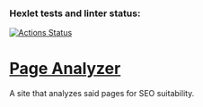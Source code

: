 ### Hexlet tests and linter status:
[![Actions Status](https://github.com/Nurlan-Aliev/python-project-83/workflows/hexlet-check/badge.svg)](https://github.com/Nurlan-Aliev/python-project-83/actions)
# [Page Analyzer](https://python-project-83-production-5395.up.railway.app/)
A site that analyzes said pages for SEO suitability. 
